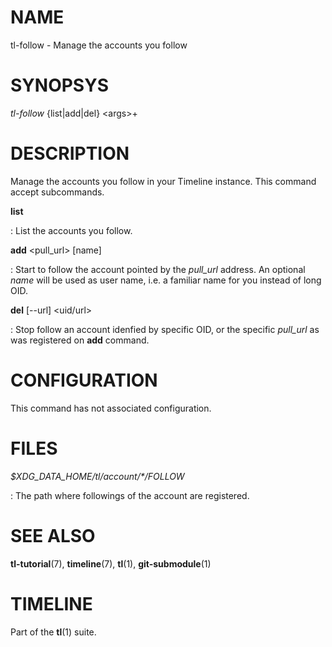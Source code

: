 # NAME

tl-follow - Manage the accounts you follow


# SYNOPSYS

*tl-follow* {list|add|del} \<args\>+

# DESCRIPTION

Manage the accounts you follow in your Timeline instance. This command
accept subcommands.

**list**

: List the accounts you follow.


**add** \<pull_url\> [name]

: Start to follow the account pointed by the *pull_url* address. An optional
*name* will be used as user name, i.e. a familiar name for you instead of
long OID.

**del** [\-\-url] \<uid/url\>

: Stop follow an account idenfied by specific OID, or the specific *pull_url*
as was registered on **add** command.


# CONFIGURATION

This command has not associated configuration.

# FILES

*$XDG_DATA_HOME/tl/account/\*/FOLLOW*

: The path where followings of the account are registered.

# SEE ALSO

**tl-tutorial**(7), **timeline**(7), **tl**(1), **git-submodule**(1)

# TIMELINE

Part of the **tl**(1) suite.
